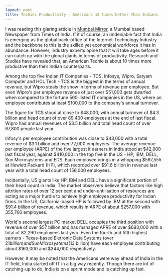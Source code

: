 ```yaml
---
layout: post
title: Techies Productivity - Americans 10 times better than Indians
---
```


I was reading this glaring article in <a href="http://www.mumbaimirror.com/">Mumbai Mirror</a>, a Mumbai based Newspaper from Times of India. If it of course, an undeniable fact that India is emerging as the global back-office of the Internet-Technology Industry and the backbone to this is the skilled yet economical workforce it has in abundance. However, industry experts opine that it will take ages before it can catch up with the global giants in terms of productivity. Research and Studies have revealed that, an American Techie is about 10 times more productive than their Indian counterparts.

Among the top five Indian IT Companies - TCS, Infosys, Wipro, Satyam Computer and HCL Tech - TCS is the biggest in the terms of annual revenue, but Wipro steals the show in terms of revenue per employee. But even Wipro's per employee revenue of just over $51,000 gets dwarfed when compared to the fortune 500-listed IT companies in the US, where an employee contributes at least $100,000 to the company's annual turnover.

The figure for TCS stood at close to $48,000, with annual turnover of $4.3 billion and head count of over 89,400 employees at the end of last fiscal. Wipro had annual revenues of $3.5 billion and total head count of over 67,800 people last year.

Infosy's per employee contribution was close to $43,000 with a total revenue of $3.1 billion and over 72,000 employees. The average revenue per employee (ARPE) of the five largest it earners in India stood at $42,000 last fiscal year, against $410,000 in the top five in the US - HP, IBM, DELL, Sun Microsystems and EDS. Each employee brings in a whopping $587,555 at Hewlett Packard (HP), which recorded over $91.6 billion in revenue last year with a total head count of 156,000 employees.

Incidentally, US giants like HP, IBM and DELL have a significant portion of their head count in India. The market observers believe that factors like high attrition rates of over 12 per cent and under-untilisation of resources are acting as a major hurdle to achieve high employee productivity for Indian firms. In the US, California-based HP is followed by IBM at the second with $91.4 billion of revenue, which results in ARPE of about $257,000 with 355,766 employees.

World's second largest PC market DELL occupies the third position with revenue of over $57 billion and has managed APRE of over $693,000 with a total of 82,290 employees last year. Even the fourth and fifth highest earners - Texas-based Eletronic Data Systems (over $21 billion) and Sun Microsystems ($13 billion) have each employee contributing about $163,000 and $344,000 respectively.

However, it may be noted that the Americans were way ahead of India in the IT field, India started off IT in a big way recently. Though there are lot of catching-up to do, India is on a sprint mode and is catching up fast.
